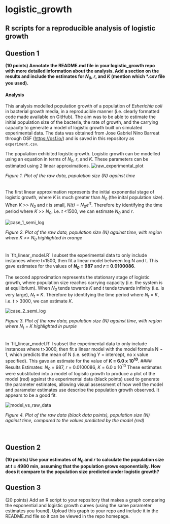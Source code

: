 # logistic_growth
R scripts for a reproducible analysis of logistic growth
----
## Question 1 
<b>(10 points) Annotate the README.md file in your logistic_growth repo with more detailed information about the analysis. Add a section on the results and include the estimates for <i>N<sub>0</sub></i>, <i>r</i>, and <i>K</i> (mention which *.csv file you used).</b>
#### Analysis
This analysis modelled population growth of a population of <i>Esherichia coli</i> in bacterial growth media, in a reproducible manner (i.e. clearly formatted code made available on GitHub). The aim was to be able to estimate the initial population size of the bacteria, the rate of growth, and the carrying capacity to generate a model of logistic growth built on simulated experimental data. 
The data was obtained from Jose Gabriel Nino Barreat through OSF (https://osf.io/) and is saved in this repository as `experiment.csv`. 

The population exhibited logistic growth. Logistic growth can be modelled using an equation in terms of <i>N<sub>0</sub></i>, <i>r</i>, and <i>K</i>. These parameters can be estimated using 2 linear approximations. 
![raw_experimental_plot](https://github.com/user-attachments/assets/8eec56b8-c6a0-490c-9d49-a1ba04b75fad)
<figcaption><i>Figure 1. Plot of the raw data, population size (N) against time</i></figcaption>
<br></br>
The first linear approximation represents the initial exponential stage of logistic growth, where <i>K</i> is much greater than <i>N<sub>0</sub></i> (the inital population size). When <i>K</i> >> <i>N<sub>0</sub></i> and <i>t</i> is small, <i>N(t) = N<sub>0</sub>e<sup>rt</sup></i>.
Therefore by identifying the time period where <i>K</i> >> <i>N<sub>0</sub></i>, i.e. <i>t</i> <1500, we can estimate <i>N<sub>0</sub></i> and <i>r</i>.
  
![case_1_semi_log](https://github.com/user-attachments/assets/0689a4db-b16a-4cd7-92cd-5d041389ba74)
<figcaption><i>Figure 2. Plot of the raw data, population size (N) against time, with region where K >> N<sub>0</sub> highlighted in orange </i></figcaption>
<br></br>
In `fit_linear_model.R` I subset the experimental data to only include instances where t<1500, then fit a linear model between log N and t. This gave estimates for the values of <b><i>N<sub>0</sub></i> = 987</b> and <b><i>r</i> = 0.0100086</b>.

The second approximation represents the stationary stage of logistic growth, where population size reaches carrying capacity (i.e. the system is at equilibrium). When <i>N<sub>0</sub></i> tends towards <i>K</i> and <i>t</i> tends towards infinity (i.e. is very large), <i>N<sub>t</sub></i> = <i>K</i>.
Therefore by identifying the time period where <i>N<sub>t</sub></i> = <i>K</i>, i.e. <i>t</i> > 3000, we can estimate <i>K</i>.

![case_2_semi_log](https://github.com/user-attachments/assets/ad5c955b-ef55-4927-8fdb-f106bf0893cb)
<figcaption><i>Figure 3. Plot of the raw data, population size (N) against time, with region where N<sub>t</sub> = K highlighted in purple </i></figcaption>
<br></br>
In `fit_linear_model.R` I subset the experimental data to only include instances where t>3000, then fit a linear model with the model formula N ~ 1, which predicts the mean of N (i.e. setting Y = intercept, no x value specified). This gave an estimate for the value of <b><i>K</i> = 6.0 x 10<sup>10</sup></b>.
#### Results
Estimates:
<i>N<sub>0</sub></i> = 987, <i>r</i> = 0.0100086, <i>K</i> = 6.0 x 10<sup>10</sup>
These estimates were substituted into a model of logisitc growth to produce a plot of the model (red) against the experimental data (black points) used to generate the parameter estimates, allowing visual assessment of how well the model and parameter estimates use describe the population growth observed. It appears to be a good fit.

![model_vs_raw_data](https://github.com/user-attachments/assets/a86f2909-b4dc-4b32-9b57-624ca154cda0)
<figcaption><i>Figure 4. Plot of the raw data (black data points), population size (N) against time, compared to the values predicted by the model (red) </i></figcaption>
<br></br>

## Question 2 
<b>(10 points) Use your estimates of  <i>N<sub>0</sub> </i>and <i>r</i> to calculate the population size at <i>t</i> = 4980 min, assuming that the population grows exponentially. How does it compare to the population size predicted under logistic growth?</b>

## Question 3 
(20 points) Add an R script to your repository that makes a graph comparing the exponential and logistic growth curves (using the same parameter estimates you found). Upload this graph to your repo and include it in the README.md file so it can be viewed in the repo homepage.

